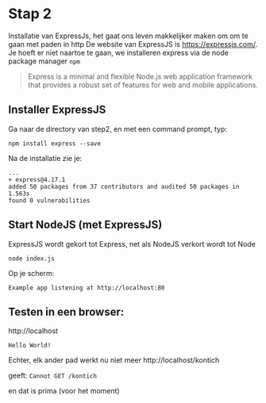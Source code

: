 # Stap 2

Installatie van ExpressJs, het gaat ons leven makkelijker maken om om te gaan met paden in http
De website van ExpressJS is https://expressjs.com/. Je hoeft er niet naartoe te gaan, we installeren express via de node package manager `npm`

> Express is a minimal and flexible Node.js web application framework that provides a robust set of features for web and mobile applications.


## Installer ExpressJS

Ga naar de directory van step2, en met een command prompt, typ:

```
npm install express --save
```

Na de installatie zie je:

```
...
+ express@4.17.1
added 50 packages from 37 contributors and audited 50 packages in 1.563s
found 0 vulnerabilities
```

## Start NodeJS (met ExpressJS)

ExpressJS wordt gekort tot Express, net als NodeJS verkort wordt tot Node

```
node index.js
```
Op je scherm:
```
Example app listening at http://localhost:80
```

## Testen in een browser:
http://localhost

`Hello World!`

Echter, elk ander pad werkt nu niet meer
http://localhost/kontich

geeft:
`Cannot GET /kontich`

en dat is prima (voor het moment)
